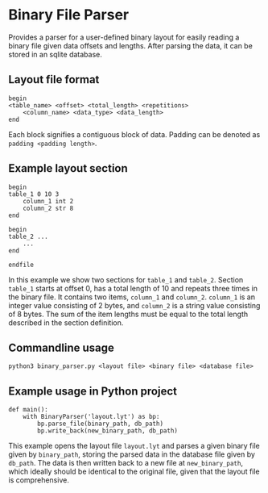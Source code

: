 # Binary File Parser

Provides a parser for a user-defined binary layout for easily reading a binary file given data offsets and lengths. After parsing the data, it can be stored in an sqlite database.

## Layout file format

```
begin
<table_name> <offset> <total_length> <repetitions>
    <column_name> <data_type> <data_length>
end
```

Each block signifies a contiguous block of data. Padding can be denoted as `padding <padding length>`.

## Example layout section

```
begin
table_1 0 10 3
    column_1 int 2
    column_2 str 8
end

begin
table_2 ...
    ...
end

endfile
```

In this example we show two sections for `table_1` and `table_2`. Section `table_1` starts at offset 0, has a total length of 10 and repeats three times in the binary file. It contains two items, `column_1` and `column_2`.  `column_1` is an integer value consisting of 2 bytes, and `column_2` is a string value consisting of 8 bytes. The sum of the item lengths must be equal to the total length described in the section definition. 

## Commandline usage

`python3 binary_parser.py <layout file> <binary file> <database file>`

## Example usage in Python project

```
def main():
    with BinaryParser('layout.lyt') as bp:
        bp.parse_file(binary_path, db_path)
        bp.write_back(new_binary_path, db_path)
```

This example opens the layout file `layout.lyt` and parses a given binary file given by `binary_path`, storing the parsed data in the database file given by `db_path`.
The data is then written back to a new file at `new_binary_path`, which ideally should be identical to the original file, given that the layout file is comprehensive.
